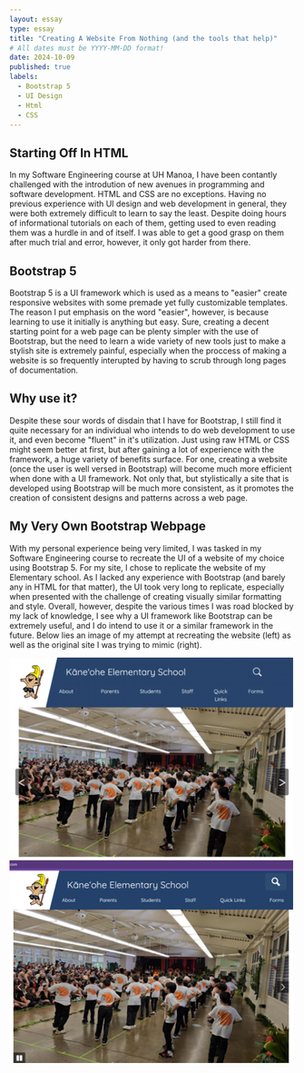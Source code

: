 ```yaml
---
layout: essay
type: essay
title: "Creating A Website From Nothing (and the tools that help)"
# All dates must be YYYY-MM-DD format!
date: 2024-10-09
published: true
labels:
  - Bootstrap 5
  - UI Design
  - Html
  - CSS
---
```



## Starting Off In HTML
In my Software Engineering course at UH Manoa, I have been contantly challenged with the introdution of new avenues in programming and software development. HTML and CSS are no exceptions. Having no previous experience with UI design and web development in general, they were both extremely difficult to learn to say the least. Despite doing hours of informational tutorials on each of them, getting used to even reading them was a hurdle in and of itself. I was able to get a good grasp on them after much trial and error, however, it only got harder from there. 

## Bootstrap 5
Bootstrap 5 is a UI framework which is used as a means to "easier" create responsive websites with some premade yet fully customizable templates. The reason I put emphasis on the word "easier", however, is because learning to use it initially is anything but easy. Sure, creating a decent starting point for a web page can be plenty simpler with the use of Bootstrap, but the need to learn a wide variety of new tools just to make a stylish site is extremely painful, especially when the proccess of making a website is so frequently interupted by having to scrub through long pages of documentation.

## Why use it?
Despite these sour words of disdain that I have for Bootstrap, I still find it quite necessary for an individual who intends to do web development to use it, and even become "fluent" in it's utilization. Just using raw HTML or CSS might seem better at first, but after gaining a lot of experience with the framework, a huge variety of benefits surface. For one, creating a website (once the user is well versed in Bootstrap) will become much more efficient when done with a UI framework. Not only that, but stylistically a site that is developed using Bootstrap will be much more consistent, as it promotes the creation of consistent designs and patterns across a web page. 

## My Very Own Bootstrap Webpage
With my personal experience being very limited, I was tasked in my Software Engineering course to recreate the UI of a website of my choice using Bootstrap 5. For my site, I chose to replicate the website of my Elementary school. As I lacked any experience with Bootstrap (and barely any in HTML for that matter), the UI took very long to replicate, especially when presented with the challenge of creating visually similar formatting and style. Overall, however, despite the various times I was road blocked by my lack of knowledge, I see why a UI framework like Bootstrap can be extremely useful, and I do intend to use it or a similar framework in the future. Below lies an image of my attempt at recreating the website (left) as well as the original site I was trying to mimic (right). 

<img width="500px" class="rounded float-start pe-4" src="/img/MySiteHeader.png">
<img width="500px" class="rounded float-start pe-4" src="/img/OriginalSiteHeader.png">
